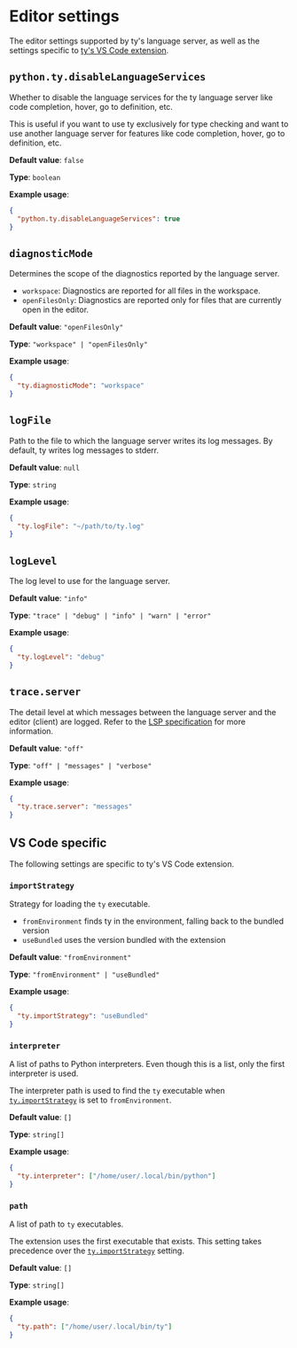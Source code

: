 # Editor settings

The editor settings supported by ty's language server, as well as the settings specific to [ty's VS Code extension](https://github.com/astral-sh/ty-vscode/).

## `python.ty.disableLanguageServices`

Whether to disable the language services for the ty language server like code completion, hover,
go to definition, etc.

This is useful if you want to use ty exclusively for type checking and want to use another language
server for features like code completion, hover, go to definition, etc.

**Default value**: `false`

**Type**: `boolean`

**Example usage**:

```json
{
  "python.ty.disableLanguageServices": true
}
```

## `diagnosticMode`

Determines the scope of the diagnostics reported by the language server.

- `workspace`: Diagnostics are reported for all files in the workspace.
- `openFilesOnly`: Diagnostics are reported only for files that are currently open in the editor.

**Default value**: `"openFilesOnly"`

**Type**: `"workspace" | "openFilesOnly"`

**Example usage**:

```json
{
  "ty.diagnosticMode": "workspace"
}
```

## `logFile`

Path to the file to which the language server writes its log messages. By default, ty writes log messages to stderr.

**Default value**: `null`

**Type**: `string`

**Example usage**:

```json
{
  "ty.logFile": "~/path/to/ty.log"
}
```

## `logLevel`

The log level to use for the language server.

**Default value**: `"info"`

**Type**: `"trace" | "debug" | "info" | "warn" | "error"`

**Example usage**:

```json
{
  "ty.logLevel": "debug"
}
```

## `trace.server`

The detail level at which messages between the language server and the editor (client) are logged. Refer to the [LSP
specification](https://microsoft.github.io/language-server-protocol/specifications/lsp/3.17/specification/#traceValue)
for more information.

**Default value**: `"off"`

**Type**: `"off" | "messages" | "verbose"`

**Example usage**:

```json
{
  "ty.trace.server": "messages"
}
```

## VS Code specific

The following settings are specific to ty's VS Code extension.

### `importStrategy`

Strategy for loading the `ty` executable.

- `fromEnvironment` finds ty in the environment, falling back to the bundled version
- `useBundled` uses the version bundled with the extension

**Default value**: `"fromEnvironment"`

**Type**: `"fromEnvironment" | "useBundled"`

**Example usage**:

```json
{
  "ty.importStrategy": "useBundled"
}
```

### `interpreter`

A list of paths to Python interpreters. Even though this is a list, only the first interpreter is
used.

The interpreter path is used to find the `ty` executable when
[`ty.importStrategy`](#importstrategy) is set to `fromEnvironment`.

**Default value**: `[]`

**Type**: `string[]`

**Example usage**:

```json
{
  "ty.interpreter": ["/home/user/.local/bin/python"]
}
```

### `path`

A list of path to `ty` executables.

The extension uses the first executable that exists. This setting takes precedence over the
[`ty.importStrategy`](#importstrategy) setting.

**Default value**: `[]`

**Type**: `string[]`

**Example usage**:

```json
{
  "ty.path": ["/home/user/.local/bin/ty"]
}
```
